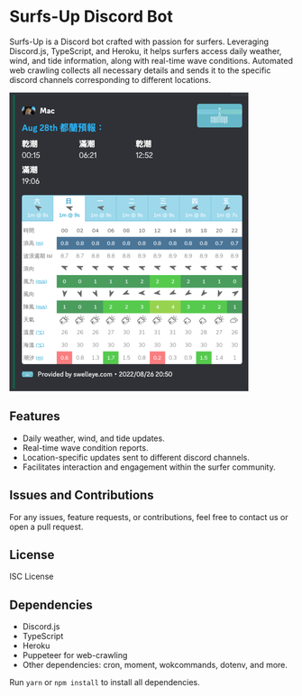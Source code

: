 # Surfs-Up Discord Bot

Surfs-Up is a Discord bot crafted with passion for surfers. Leveraging Discord.js, TypeScript, and Heroku, it helps surfers access daily weather, wind, and tide information, along with real-time wave conditions. Automated web crawling collects all necessary details and sends it to the specific discord channels corresponding to different locations.

![Surf's Up Screenshot](public/images/CleanShot%202023-01-16%20at%2020.40.37.png)

## Features

- Daily weather, wind, and tide updates.
- Real-time wave condition reports.
- Location-specific updates sent to different discord channels.
- Facilitates interaction and engagement within the surfer community.

## Issues and Contributions

For any issues, feature requests, or contributions, feel free to contact us or open a pull request.

## License

ISC License

## Dependencies

- Discord.js
- TypeScript
- Heroku
- Puppeteer for web-crawling
- Other dependencies: cron, moment, wokcommands, dotenv, and more.

Run `yarn` or `npm install` to install all dependencies.
